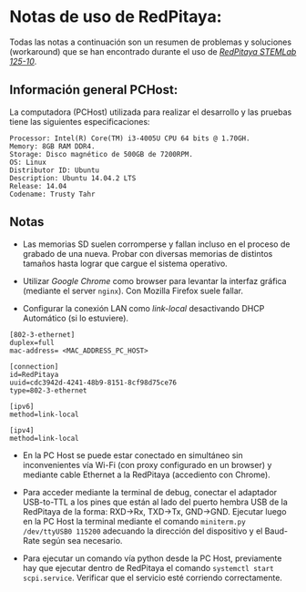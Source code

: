 # Notas de uso de RedPitaya:

Todas las notas a continuación son un resumen de problemas y soluciones (workaround) que se han encontrado durante el uso de *[RedPitaya STEMLab 125-10](https://www.redpitaya.com/f130/STEMlab-board)*.

## Información general PCHost:

La computadora (PCHost) utilizada para realizar el desarrollo y las pruebas tiene las siguientes especificaciones:

```
Processor: Intel(R) Core(TM) i3-4005U CPU 64 bits @ 1.70GH.
Memory: 8GB RAM DDR4.
Storage: Disco magnético de 500GB de 7200RPM.
OS: Linux
Distributor ID: Ubuntu
Description: Ubuntu 14.04.2 LTS
Release: 14.04
Codename: Trusty Tahr
```

## Notas

- Las memorias SD suelen corromperse y fallan incluso en el proceso de grabado de una nueva. Probar con diversas memorias de distintos tamaños hasta lograr que cargue el sistema operativo.

- Utilizar *Google Chrome* como browser para levantar la interfaz gráfica (mediante el server `nginx`). Con Mozilla Firefox suele fallar.

- Configurar la conexión LAN como *link-local* desactivando DHCP Automático (si lo estuviere).
```
[802-3-ethernet]
duplex=full
mac-address= <MAC_ADDRESS_PC_HOST>

[connection]
id=RedPitaya
uuid=cdc3942d-4241-48b9-8151-8cf98d75ce76
type=802-3-ethernet

[ipv6]
method=link-local

[ipv4]
method=link-local
```
- En la PC Host se puede estar conectado en simultáneo sin inconvenientes vía Wi-Fi (con proxy configurado en un browser) y mediante cable Ethernet a la RedPitaya (accediento con Chrome).

- Para acceder mediante la terminal de debug, conectar el adaptador USB-to-TTL a los pines que están al lado del puerto hembra USB de la RedPitaya de la forma: RXD->Rx, TXD->Tx, GND->GND. Ejecutar luego en la PC Host la terminal mediante el comando `miniterm.py /dev/ttyUSB0 115200` adecuando la dirección del dispositivo y el Baud-Rate según sea necesario.

- Para ejecutar un comando vía python desde la PC Host, previamente hay que ejecutar dentro de RedPitaya el comando `systemctl start scpi.service`. Verificar que el servicio esté corriendo correctamente.
